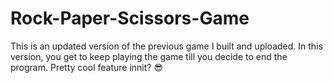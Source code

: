 # Rock-Paper-Scissors-Game
This is an updated version of the previous game I built and uploaded.
In this version, you get to keep playing the game till you decide to end the program. Pretty cool feature innit? 😎

